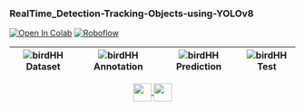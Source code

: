 ### RealTime_Detection-Tracking-Objects-using-YOLOv8

[![Open In Colab](https://colab.research.google.com/assets/colab-badge.svg)](https://colab.research.google.com/drive/1MSgQ48ofFu3MJCSTBaKgB405jIh3aIzk#scrollTo=IMkmn0Wr-JFq)
[![Roboflow](https://img.shields.io/badge/Roboflow-Dataset-purple.svg)](https://universe.roboflow.com/projectdeeplearning/project_deeplearning)

| ![birdHH](https://github.com/YassineOurara/RealTime_Detection-Tracking-Objects-using-YOLOv8/assets/101317995/81298116-bd88-4d0e-8df4-f87821edf4cd) **Dataset** | ![birdHH](https://github.com/YassineOurara/RealTime_Detection-Tracking-Objects-using-YOLOv8/assets/101317995/81298116-bd88-4d0e-8df4-f87821edf4cd) **Annotation** | ![birdHH](https://github.com/YassineOurara/RealTime_Detection-Tracking-Objects-using-YOLOv8/assets/101317995/81298116-bd88-4d0e-8df4-f87821edf4cd) **Prediction** | ![birdHH](https://github.com/YassineOurara/RealTime_Detection-Tracking-Objects-using-YOLOv8/assets/101317995/81298116-bd88-4d0e-8df4-f87821edf4cd) **Test** |
| --- | --- | --- | --- |



<p align="center" >
  
  <a href="[https://github.com/YassineOurara](https://github.com/YassineOurara)" target="blank">
    <img align="center" src="https://raw.githubusercontent.com/rahuldkjain/github-profile-readme-generator/master/src/images/icons/Social/github.svg" height="32" width="32" />
  </a>  
  <a href="https://www.linkedin.com/in/yassine-ourara/" target="blank"><img align="center" src="https://raw.githubusercontent.com/rahuldkjain/github-profile-readme-generator/master/src/images/icons/Social/linked-in-alt.svg" height="32" width="32" /></a> 
</p>

